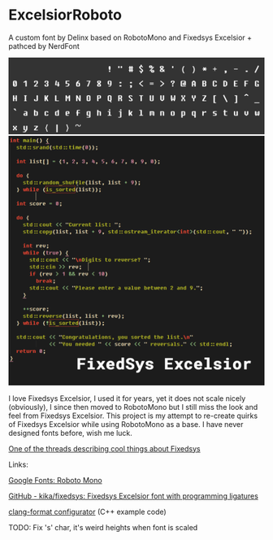 # ExcelsiorRoboto

A custom font by Delinx based on RobotoMono and Fixedsys Excelsior + pathced by NerdFont

![](media/VectorImg.png)
![](media/ExcelsiorRoboto.gif)

I love Fixedsys Excelsior, I used it for years, yet it does not scale nicely (obviously), I since then moved to RobotoMono but I still miss the look and feel from Fixedsys Excelsior.
This project is my attempt to re-create quirks of Fixedsys Excelsior while using RobotoMono as a base. I have never designed fonts before, wish me luck.

[One of the threads describing cool things about Fixedsys](https://www.reddit.com/r/typography/comments/vuajeq/potential_scalable_version_of_fixedsys_and_how_i/)

Links:

[Google Fonts: Roboto Mono](https://fonts.google.com/specimen/Roboto+Mono)

[GitHub - kika/fixedsys: Fixedsys Excelsior font with programming ligatures](https://github.com/kika/fixedsys)

[clang-format configurator](https://zed0.co.uk/clang-format-configurator/) (C++ example code)

TODO:
Fix 's' char, it's weird heights when font is scaled

